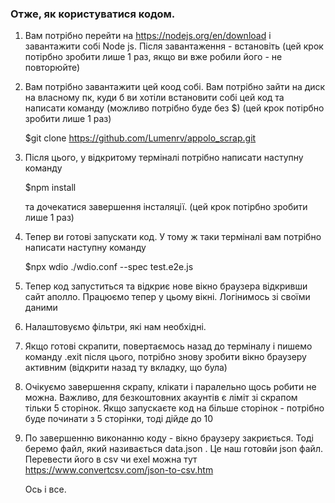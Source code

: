 ### Отже, як користуватися кодом.

1. Вам потрібно перейти на https://nodejs.org/en/download і завантажити собі Node js. Після завантаження - встановіть (цей крок потірбно зробити лише 1 раз, якщо ви вже робили його - не повторюйте)
2. Вам потрібно завантажити цей коод собі. Вам потрібно зайти на диск на власному пк, куди б ви хотіли встановити собі цей код та написати команду (можливо потрібно буде без $) (цей крок потірбно зробити лише 1 раз)

   $git clone https://github.com/Lumenrv/appolo_scrap.git

3. Після цього, у відкритому терміналі потрібно написати наступну команду

   $npm install

   та дочекатися завершення інсталяції. (цей крок потірбно зробити лише 1 раз)

4. Тепер ви готові запускати код. У тому ж таки терміналі вам потрібно написати наступну команду

   $npx wdio ./wdio.conf --spec test.e2e.js

5. Тепер код запуститься та відкриє нове вікно браузера відкривши сайт аполло. Працюємо тепер у цьому вікні. Логінимось зі своїми даними
6. Налаштовуємо фільтри, які нам необхідні.
7. Якщо готові скрапити, повертаємось назад до терміналу і пишемо команду
   .exit
  після цього, потрібно знову зробити вікно браузеру активним (відкрити назад ту вкладку, що була)
8. Очікуємо завершення скрапу, клікати і паралельно щось робити не можна. Важливо, для безкоштовних акаунтів є ліміт зі скрапом тільки 5 сторінок. Якщо запускаєте код на більше сторінок - потрібно буде починати з 5 сторінки, тоді дійде до 10
9. По завершенню виконанню коду - вікно браузеру закриється. Тоді беремо файл, який називається data.json . Це наш готовйи json файл. Перевести його в csv чи exel можна тут https://www.convertcsv.com/json-to-csv.htm

    Ось і все.  
